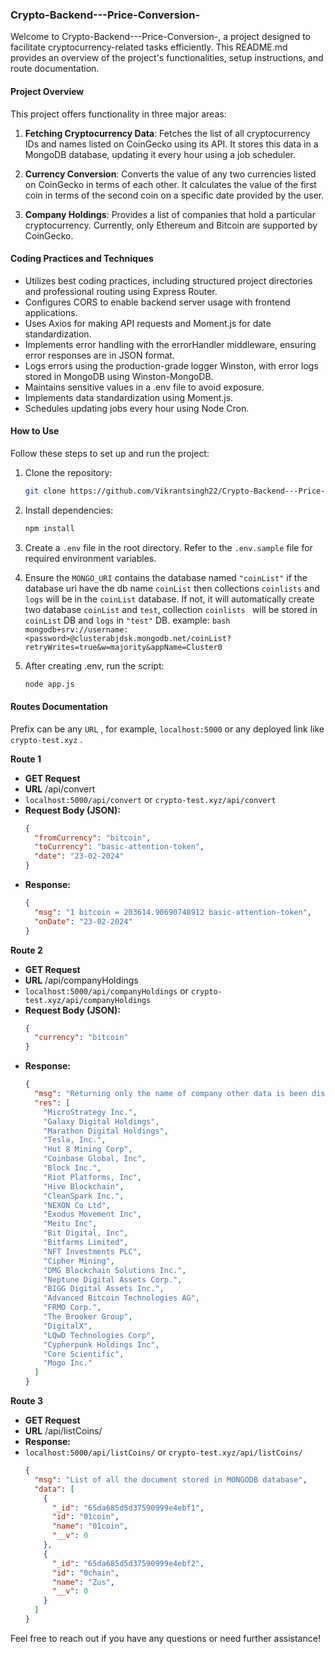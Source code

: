 ### Crypto-Backend---Price-Conversion-

Welcome to Crypto-Backend---Price-Conversion-, a project designed to facilitate cryptocurrency-related tasks efficiently. This README.md provides an overview of the project's functionalities, setup instructions, and route documentation.

#### Project Overview

This project offers functionality in three major areas:

1. **Fetching Cryptocurrency Data**: Fetches the list of all cryptocurrency IDs and names listed on CoinGecko using its API. It stores this data in a MongoDB database, updating it every hour using a job scheduler.

2. **Currency Conversion**: Converts the value of any two currencies listed on CoinGecko in terms of each other. It calculates the value of the first coin in terms of the second coin on a specific date provided by the user.

3. **Company Holdings**: Provides a list of companies that hold a particular cryptocurrency. Currently, only Ethereum and Bitcoin are supported by CoinGecko.

#### Coding Practices and Techniques

- Utilizes best coding practices, including structured project directories and professional routing using Express Router.
- Configures CORS to enable backend server usage with frontend applications.
- Uses Axios for making API requests and Moment.js for date standardization.
- Implements error handling with the errorHandler middleware, ensuring error responses are in JSON format.
- Logs errors using the production-grade logger Winston, with error logs stored in MongoDB using Winston-MongoDB.
- Maintains sensitive values in a .env file to avoid exposure.
- Implements data standardization using Moment.js.
- Schedules updating jobs every hour using Node Cron.

#### How to Use

Follow these steps to set up and run the project:

1. Clone the repository:

   ```bash
   git clone https://github.com/Vikrantsingh22/Crypto-Backend---Price-Conversion-.git
   ```

2. Install dependencies:

   ```bash
   npm install
   ```

3. Create a `.env` file in the root directory. Refer to the `.env.sample` file for required environment variables.

4. Ensure the `MONGO_URI` contains the database named `"coinList"` if the database uri have the db name `coinList` then collections `coinlists` and `logs` will be in the `coinList` database. If not, it will automatically create two database `coinList` and `test`, collection `coinlists ` will be stored in ` coinList` DB and `logs` in `"test"` DB.
   example:
   `bash
 mongodb+srv://username:<password>@clusterabjdsk.mongodb.net/coinList?retryWrites=true&w=majority&appName=Cluster0
 `

5. After creating .env, run the script:
   ```bash
   node app.js
   ```

#### Routes Documentation

Prefix can be any `URL` , for example, `localhost:5000` or any deployed link like `crypto-test.xyz` .

**Route 1**

- **GET Request**
- **URL** /api/convert
- `localhost:5000/api/convert` or `crypto-test.xyz/api/convert`
- **Request Body (JSON):**
  ```json
  {
    "fromCurrency": "bitcoin",
    "toCurrency": "basic-attention-token",
    "date": "23-02-2024"
  }
  ```
- **Response:**
  ```json
  {
    "msg": "1 bitcoin = 203614.90690748912 basic-attention-token",
    "onDate": "23-02-2024"
  }
  ```

**Route 2**

- **GET Request**
- **URL** /api/companyHoldings
- `localhost:5000/api/companyHoldings` or `crypto-test.xyz/api/companyHoldings`
- **Request Body (JSON):**
  ```json
  {
    "currency": "bitcoin"
  }
  ```
- **Response:**
  ```json
  {
    "msg": "Returning only the name of company other data is been discarded intentionally",
    "res": [
      "MicroStrategy Inc.",
      "Galaxy Digital Holdings",
      "Marathon Digital Holdings",
      "Tesla, Inc.",
      "Hut 8 Mining Corp",
      "Coinbase Global, Inc",
      "Block Inc.",
      "Riot Platforms, Inc",
      "Hive Blockchain",
      "CleanSpark Inc.",
      "NEXON Co Ltd",
      "Exodus Movement Inc",
      "Meitu Inc",
      "Bit Digital, Inc",
      "Bitfarms Limited",
      "NFT Investments PLC",
      "Cipher Mining",
      "DMG Blockchain Solutions Inc.",
      "Neptune Digital Assets Corp.",
      "BIGG Digital Assets Inc.",
      "Advanced Bitcoin Technologies AG",
      "FRMO Corp.",
      "The Brooker Group",
      "DigitalX",
      "LQwD Technologies Corp",
      "Cypherpunk Holdings Inc",
      "Core Scientific",
      "Mogo Inc."
    ]
  }
  ```

**Route 3**

- **GET Request**
- **URL** /api/listCoins/
- **Response:**
- `localhost:5000/api/listCoins/` or `crypto-test.xyz/api/listCoins/`
  ```json
  {
    "msg": "List of all the document stored in MONGODB database",
    "data": [
      {
        "_id": "65da685d5d37590999e4ebf1",
        "id": "01coin",
        "name": "01coin",
        "__v": 0
      },
      {
        "_id": "65da685d5d37590999e4ebf2",
        "id": "0chain",
        "name": "Zus",
        "__v": 0
      }
    ]
  }
  ```

Feel free to reach out if you have any questions or need further assistance!
